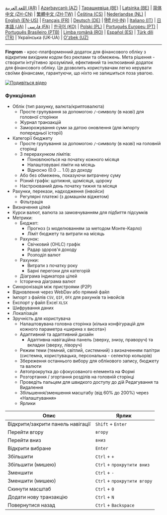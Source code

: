 [اللغة العربية (AR)](./about_ar.md) |
[Azərbaycanlı (AZ)](./about_az.md) |
[Тарашкевіца (BE)](./about_be.md) |
[Latsinka (BE)](./about_be_EU.md) |
[简体中文 (ZH-CN)](./about_zh.md) |
[繁體中文 (ZH-TW)](./about_zh_TW.md) |
[Čeština (CS)](./about_cs.md) |
[Nederlandse (NL)](./about_nl.md) |
[English (EN-US)](./about_en.md) |
[Français (FR)](./about_fr.md) |
[Deutsch (DE)](./about_de.md) |
[हिंदी (HI-IN)](./about_hi.md) |
[Italiano (IT)](./about_it.md) |
[日本語 (JA)](./about_ja.md) |
[فارسی (FA)](./about_fa.md) |
[한국어 (KO)](./about_ko.md) |
[Polski (PL)](./about_pl.md) |
[Português Europeu (PT)](./about_pt.md) |
[Português Brasileiro (PTB)](./about_pt_BR.md) |
[Limba română (RO)](./about_ro.md) |
[Español (ES)](./about_es.md) |
[Türk dili (TR)](./about_tr.md) |
Українська (UK-UA) |
[O'zbek (UZ)](./about_uz.md)

---

**Fingrom** - крос-платформенний додаток для фінансового обліку з відкритим вихідним кодом без реклами та обмежень.
Мета рішення - створити інтуїтивно зрозумілий, ефективний та інклюзивний додаток для фінансового обліку. 
Це дозволить користувачам легко керувати своїми фінансами, гарантуючи, що ніхто не залишиться поза увагою.

[![Подивіться відео](../images/presentation_en.png)](https://youtu.be/sNTbpILLsOw)

### Функціонал
- Облік (тип рахунку, валюта/криптовалюта)
  - Просте групування за допомогою `/`-символу (в назві) для головної сторінки
  - Журнал транзакцій
  - Заморожування суми за датою оновлення (для імпорту попередньої історії)
- Категорії бюджету
  - Просте групування за допомогою `/`-символу (в назві) на головній сторінці
  - З перерахунком лімітів:
    - Поновлюються на початку кожного місяця
    - Налаштовувані ліміти на місяць
    - Відносно (0.0 ... 1.0) до доходу
  - Або без обмежень, показуючи витрачену суму
  - Різний графік: щотижня, щомісяця, щороку
  - Настроюваний день початку тижня та місяця
- Рахунки, перекази, надходження (інвойси)
  - Регулярні платежі (з домашнім віджетом)
  - Фільтрація
- Визначення цілей
- Курси валют, валюта за замовчуванням для підбиття підсумків
- Метрики: 
  - Бюджет:
    - Прогноз (з моделюванням за методом Монте-Карло)
    - Ліміт бюджету та витрати на місяць
  - Рахунок:
    - Свічковий (OHLC) графік
    - Радар здоров'я доходу
    - Розподіл валют
  - Рахунки:
    - Витрати з початку року
    - Барні перегони для категорій
  - Діаграма індикатора цілей
  - Історична діаграма валют
- Синхронізація між пристроями (P2P) 
- Відновлення через WebDav або прямий файл
- Імпорт з файлів `CSV`, `QIF`, `OFX` для рахунків та інвойсів
- Експорт у файл Excel `XLSX`
- Шифрування даних
- Локалізація
- Зручність для користувача
  - Налаштовувана головна сторінка (кілька конфігурацій для кожного параметра «ширина х висота»)
  - Адаптивний та адаптивний дизайн
    - Адаптивна навігаційна панель (зверху, знизу, праворуч) та вкладки (зверху, ліворуч)
  - Режим теми (темний, світлий, системний) з визначенням палітри (системна, користувацька, персональна - селектор кольорів)
  - Збереження останнього вибору для облікового запису, бюджету та валюти
  - Автопрокрутка до сфокусованого елемента на Формі
  - Розгортання / згортання розділів на головній сторінці
  - Проведіть пальцем для швидкого доступу до дій Редагування та Видалення
  - Збільшення/зменшення масштабу (від 60% до 200%) через «Налаштування»
  - Ярлики

| Опис                               | Ярлик                          |
| ---------------------------------- | ------------------------------ |
| Відкрити/закрити панель навігації  | `Shift` + `Enter`              |
| Перейти вгору                      | `вгору`                        |
| Перейти вниз                       | `вниз`                         |
| Відкрити вибране                   | `Enter`                        |
| Збільшити                          | `Ctrl` + `+`                   |
| Збільшити (мишею)                  | `Ctrl` + `прокрутити вниз`     |
| Зменшити                           | `Ctrl` + `-`                   |
| Зменшити (мишею)                   | `Ctrl` + `прокрутити вгору`    |
| Скинути масштаб                    | `Ctrl` + `0`                   |
| Додати нову транзакцію             | `Ctrl` + `N`                   |
| Повернутися назад                  | `Ctrl` + `Backspace`           |
<!--
| Редагувати вибраний елемент        | `Ctrl` + `E`                   |
| Видалити вибраний елемент          | `Ctrl` + `D`                   |
-->
